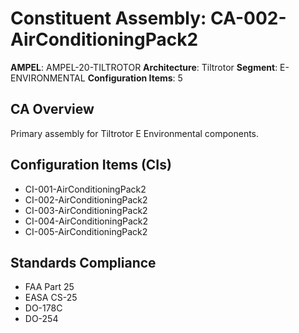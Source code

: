 # Constituent Assembly: CA-002-AirConditioningPack2

**AMPEL**: AMPEL-20-TILTROTOR
**Architecture**: Tiltrotor
**Segment**: E-ENVIRONMENTAL
**Configuration Items**: 5

## CA Overview
Primary assembly for Tiltrotor E Environmental components.

## Configuration Items (CIs)
- CI-001-AirConditioningPack2
- CI-002-AirConditioningPack2
- CI-003-AirConditioningPack2
- CI-004-AirConditioningPack2
- CI-005-AirConditioningPack2

## Standards Compliance
- FAA Part 25
- EASA CS-25
- DO-178C
- DO-254
